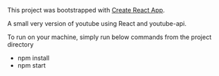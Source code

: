 This project was bootstrapped with [Create React App](https://github.com/facebookincubator/create-react-app).

A small very version of youtube using React and youtube-api. 

To run on your machine, simply run below commands from the project directory 

- npm install
- npm start
